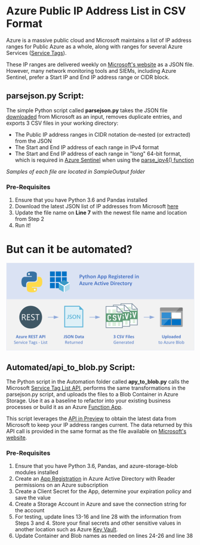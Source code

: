 # Azure Public IP Address List in CSV Format
Azure is a massive public cloud and Microsoft maintains a list of IP address ranges for Public Azure as a whole, along with ranges for several Azure Services ([Service Tags](https://docs.microsoft.com/en-us/azure/virtual-network/service-tags-overview)).

These IP ranges are delivered weekly on [Microsoft's website](https://www.microsoft.com/en-us/download/details.aspx?id=56519) as a JSON file. However, many network monitoring tools and SIEMs, including Azure Sentinel, prefer a Start IP and End IP address range or CIDR block.

## parsejson.py Script:
The simple Python script called **parsejson.py** takes the JSON file [downloaded](https://www.microsoft.com/en-us/download/details.aspx?id=56519) from Microsoft as an input, removes duplicate entries, and exports 3 CSV files in your working directory:
- The Public IP address ranges in CIDR notation de-nested (or extracted) from the JSON
- The Start and End IP address of each range in IPv4 format
- The Start and End IP address of each range in "long" 64-bit format, which is required in [Azure Sentinel](https://docs.microsoft.com/en-us/azure/sentinel/overview) when using the [parse_ipv4() function](https://docs.microsoft.com/en-us/azure/data-explorer/kusto/query/parse-ipv4function)

*Samples of each file are located in SampleOutput folder*

### Pre-Requisites
1. Ensure that you have Python 3.6 and Pandas installed
2. Download the latest JSON list of IP addresses from Microsoft [here](https://www.microsoft.com/en-us/download/details.aspx?id=56519)
3. Update the file name on **Line 7** with the newest file name and location from Step 2
4. Run it!

# But can it be automated?
![Flow Diagram](https://github.com/shooker/Azure-Scripts/blob/master/PublicIPs/Diagram.png)
## Automated/api_to_blob.py Script:
The Python script in the Automation folder called **apy_to_blob.py** calls the Microsoft [Service Tag List API](https://docs.microsoft.com/en-us/rest/api/virtualnetwork/servicetags/list), performs the same transformations in the parsejson.py script, and uploads the files to a Blob Container in Azure Storage. Use it as a baseline to refactor into your existing business processes or build it as an Azure [Function App](https://docs.microsoft.com/en-us/azure/azure-functions/functions-overview).

This script leverages the [API in Preview](https://azure.microsoft.com/en-us/updates/service-tag-discovery-api-in-preview/) to obtain the latest data from Microsoft to keep your IP address ranges current. The data returned by this API call is provided in the same format as the file available on [Microsoft's website](https://www.microsoft.com/en-us/download/details.aspx?id=56519).

### Pre-Requisites
1. Ensure that you have Python 3.6, Pandas, and azure-storage-blob modules installed
2. Create an [App Registration](https://docs.microsoft.com/en-us/azure/active-directory/develop/quickstart-register-app) in Azure Active Directory with Reader permissions on an Azure subscription
3. Create a Client Secret for the App, determine your expiration policy and save the value
4. Create a Storage Account in Azure and save the connection string for the account
5. For testing, update lines 13-16 and line 28 with the information from Steps 3 and 4. Store your final secrets and other sensitive values in another location such as Azure [Key Vault](https://docs.microsoft.com/en-us/azure/key-vault/general/basic-concepts).
6. Update Container and Blob names as needed on lines 24-26 and line 38
